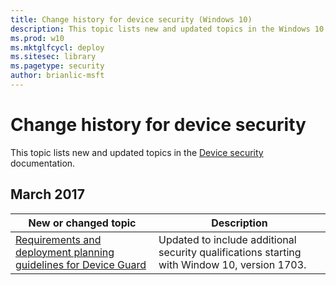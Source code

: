 ```yaml
---
title: Change history for device security (Windows 10)
description: This topic lists new and updated topics in the Windows 10 device security documentation for Windows 10 and Windows 10 Mobile.
ms.prod: w10
ms.mktglfcycl: deploy
ms.sitesec: library
ms.pagetype: security
author: brianlic-msft
---
```


# Change history for device security
This topic lists new and updated topics in the [Device security](index.md) documentation.

## March 2017
|New or changed topic |Description |
|---------------------|------------|
|[Requirements and deployment planning guidelines for Device Guard](device-guard/requirements-and-deployment-planning-guidelines-for-device-guard.md) |Updated to include additional security qualifications starting with Window 10, version 1703.|